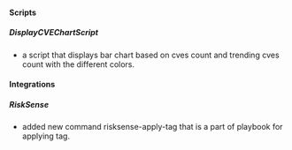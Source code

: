 
#### Scripts
##### DisplayCVEChartScript
  - a script that displays bar chart based on cves count and trending cves count with the different colors. 

#### Integrations
##### RiskSense
  - added new command risksense-apply-tag that is a part of playbook for applying tag.
